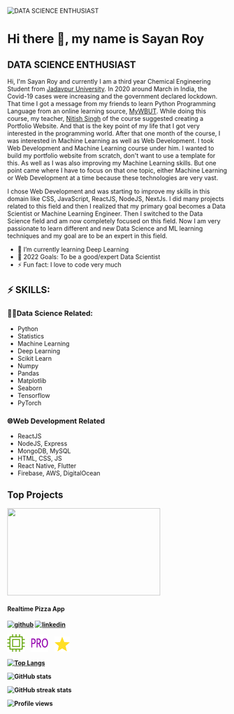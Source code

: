![**DATA SCIENCE ENTHUSIAST**](https://d6vdma9166ldh.cloudfront.net/media/images/4594dcf8-a8c5-4fa7-a6d4-bab2c9081041.jpg)
# Hi there 👋, my name is **Sayan Roy**
## **DATA SCIENCE ENTHUSIAST**

Hi, I'm Sayan Roy and currently I am a third year Chemical Engineering Student from [Jadavpur University](http://www.jaduniv.edu.in). In 2020 around March in India, the Covid-19 cases were increasing and the government declared lockdown. That time I got a message from my friends to learn Python Programming Language from an online learning source, [MyWBUT](https://www.mywbut.com). While doing this course, my teacher, [Nitish Singh](https://www.linkedin.com/in/nitish-singh-03412789) of the course suggested creating a Portfolio Website. And that is the key point of my life that I got very interested in the programming world. After that one month of the course, I was interested in Machine Learning as well as Web Development. I took Web Development and Machine Learning course under him. I wanted to build my portfolio website from scratch, don't want to use a template for this. As well as I was also improving my Machine Learning skills. But one point came where I have to focus on that one topic, either Machine Learning or Web Development at a time because these technologies are very vast.

I chose Web Development and was starting to improve my skills in this domain like CSS, JavaScript, ReactJS, NodeJS, NextJs. I did many projects related to this field and then I realized that my primary goal becomes a Data Scientist or Machine Learning Engineer. Then I switched to the Data Science field and am now completely focused on this field. Now I am very passionate to learn different and new Data Science and ML learning techniques and my goal are to be an expert in this field.

- 🌱 I’m currently learning Deep Learning
- 🥅 2022 Goals: To be a good/expert Data Scientist
- ⚡ Fun fact: I love to code very much

## ⚡ SKILLS:
### 👨‍🔬Data Science Related:
* Python
* Statistics
* Machine Learning
* Deep Learning
* Scikit Learn
* Numpy
* Pandas
* Matplotlib
* Seaborn
* Tensorflow
* PyTorch

### 🌐Web Development Related
* ReactJS
* NodeJS, Express
* MongoDB, MySQL
* HTML, CSS, JS
* React Native, Flutter
* Firebase, AWS, DigitalOcean

## Top Projects
<p align = "left">
  <p align = "left">
    <img src = "https://github.com/Sayan-Roy-729/Realtime-Pizza-App/blob/main/Realtime%20Pizza%20App.gif" height = "200" width="350"/>
    <h4><strong>Realtime Pizza App<strong></h4>
   </p>
 </p>


[<img src='https://cdn.jsdelivr.net/npm/simple-icons@3.0.1/icons/github.svg' alt='github' height='40'>](https://github.com/Sayan-Roy-729)  [<img src='https://cdn.jsdelivr.net/npm/simple-icons@3.0.1/icons/linkedin.svg' alt='linkedin' height='40'>](https://www.linkedin.com/in/https://www.linkedin.com/in/sayanroy729//)  

<a href='https://docs.github.com/en/developers'><img src='https://raw.githubusercontent.com/acervenky/animated-github-badges/master/assets/devbadge.gif' width='40' height='40'></a> <a href='https://github.com/pricing'><img src='https://raw.githubusercontent.com/acervenky/animated-github-badges/master/assets/pro.gif' width='40' height='40'></a> <a href='https://stars.github.com/'><img src='https://raw.githubusercontent.com/acervenky/animated-github-badges/master/assets/starbadge.gif' width='35' height='35'></a> 

[![Top Langs](https://github-readme-stats.vercel.app/api/top-langs/?username=Sayan-Roy-729)](https://github.com/anuraghazra/github-readme-stats)

![GitHub stats](https://github-readme-stats.vercel.app/api?username=Sayan-Roy-729&show_icons=true&count_private=true)  

![GitHub streak stats](https://github-readme-streak-stats.herokuapp.com/?user=Sayan-Roy-729)  

![Profile views](https://gpvc.arturio.dev/Sayan-Roy-729)  
